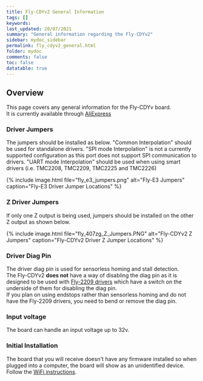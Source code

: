 ```yaml
---
title: Fly-CDYv2 General Information
tags: []
keywords: 
last_updated: 20/07/2021
summary: "General information regarding the Fly-CDYv2"
sidebar: mydoc_sidebar
permalink: fly_cdyv2_general.html
folder: mydoc
comments: false
toc: false
datatable: true
---
```


## Overview

This page covers any general information for the Fly-CDYv board.  
It is currently available through [AliExpress](https://www.aliexpress.com/item/1005001701631493.html)

### Driver Jumpers

The jumpers should be installed as below. "Common Interpolation" should be used for standalone drivers. "SPI mode Interpolation" is not a currently supported configuration as this port does not support SPI communication to drivers. "UART mode Interpolation" should be used when using smart drivers (i.e. TMC2208, TMC2209, TMC2225 and TMC2226)

{% include image.html file="fly_e3_jumpers.png" alt="Fly-E3 Jumpers" caption="Fly-E3 Driver Jumper Locations" %}

### Z Driver Jumpers

If only one Z output is being used, jumpers should be installed on the other Z output as shown below.

{% include image.html file="fly_407zg_Z_Jumpers.PNG" alt="Fly-CDYv2 Z Jumpers" caption="Fly-CDYv2 Driver Z Jumper Locations" %}

### Driver Diag Pin

The driver diag pin is used for sensorless homing and stall detection.  
The Fly-CDYv2 **does not** have a way of disabling the diag pin as it is designed to be used with [Fly-2209 drivers](https://www.aliexpress.com/item/1005001877899893.html) which have a switch on the underside of them for disabling the diag pin.  
If you plan on using endstops rather than sensorless homing and do not have the Fly-2209 drivers, you need to bend or remove the diag pin.  

### Input voltage

The board can handle an input voltage up to 32v.

### Initial Installation

The board that you will receive doesn't have any firmware installed so when plugged into a computer, the board will show as an unidentified device.
Follow the [WiFi instructions](fly_cdyv2_connected_wifi.html).